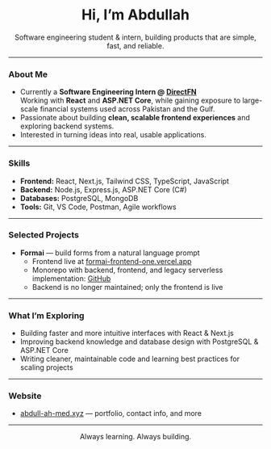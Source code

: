 <h1 align="center">Hi, I’m Abdullah </h1>

<p align="center">
  Software engineering student & intern, building products that are simple, fast, and reliable.
</p>

---

### About Me
- Currently a **Software Engineering Intern @ [DirectFN](https://www.directfn.com)**  
  Working with **React** and **ASP.NET Core**, while gaining exposure to large-scale financial systems used across Pakistan and the Gulf.  
- Passionate about building **clean, scalable frontend experiences** and exploring backend systems.  
- Interested in turning ideas into real, usable applications.

---

### Skills
- **Frontend:** React, Next.js, Tailwind CSS, TypeScript, JavaScript  
- **Backend:** Node.js, Express.js, ASP.NET Core (C#)  
- **Databases:** PostgreSQL, MongoDB  
- **Tools:** Git, VS Code, Postman, Agile workflows  

---

### Selected Projects
- **Formai** — build forms from a natural language prompt  
  - Frontend live at [formai-frontend-one.vercel.app](https://formai-frontend-one.vercel.app)  
  - Monorepo with backend, frontend, and legacy serverless implementation: [GitHub](https://github.com/abdull-ah-med/Formai)
  - Backend is no longer maintained; only the frontend is live

---

### What I’m Exploring
- Building faster and more intuitive interfaces with React & Next.js  
- Improving backend knowledge and database design with PostgreSQL & ASP.NET Core  
- Writing cleaner, maintainable code and learning best practices for scaling projects  

---

### Website
- [abdull-ah-med.xyz](https://abdull-ah-med.xyz) — portfolio, contact info, and more  

---

<p align="center">
  Always learning. Always building.
</p>

